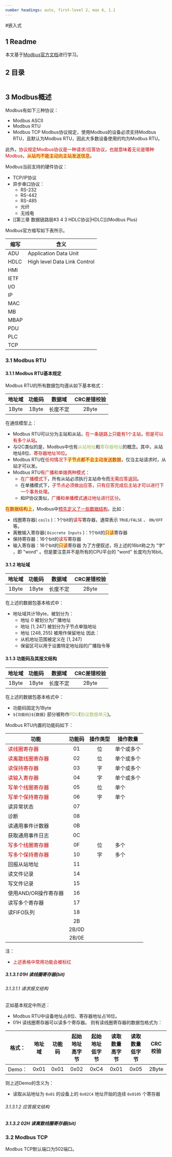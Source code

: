 ```yaml
---
number headings: auto, first-level 2, max 6, 1.1
---
```

#嵌入式 

## 1 Readme

本文基于[Modbus官方文档](https://modbus.org/docs/Modbus_Application_Protocol_V1_1b.pdf)进行学习。

## 2 目录

```toc
```

## 3 Modbus概述

Modbus有如下三种协议：
- Modbus ASCII
- Modbus RTU
- Modbus TCP
Modbus协议规定，使用Modbus的设备必须支持Modbus RTU，且默认为Modbus RTU，因此大多数设备使用的均为Modbus RTU。

此外，<font color="#c00000">协议规定Modbus协议是一种请求/应答协议</font>，<font color="#c00000">也就意味着无论是哪种Modbus</font>，<span style="background:#fff88f"><font color="#c00000">从站均不能主动向主站发送信息</font></span>。

Modbus当前支持的硬件协议：
- TCP/IP协议
- 异步串口协议：
	- RS-232
	- RS-442
	- RS-485
	- 光纤
	- 无线电
- [[第三章 数据链路层#3 4 3 HDLC协议|HDLC]](Modbus Plus)

Modbus官方缩写如下表所示。

| 缩写   | 含义                           |
| ---- | ---------------------------- |
| ADU  | Application Data Unit        |
| HDLC | High level Data Link Control |
| HMI  |                              |
| IETF |                              |
| I/O  |                              |
| IP   |                              |
| MAC  |                              |
| MB   |                              |
| MBAP |                              |
| PDU  |                              |
| PLC  |                              |
| TCP  |                              |

### 3.1 Modbus RTU

#### 3.1.1 Modbus RTU基本规定

Modbus RTU的所有数据包均遵从如下基本格式：

|  地址域  |  功能码  | 数据域  | CRC差错校验 |
| :---: | :---: | :--: | :-----: |
| 1Byte | 1Byte | 长度不定 |  2Byte  |

在通信模型上：
- Modbus RTU可以分为主站和从站，<font color="#c00000">在一条链路上只能有1个主站</font>，<font color="#c00000">但是可以有多个从站</font>。
- 与I2C类似的是，Modbus中也有<font color="#9bbb59">从站地址</font>和<font color="#9bbb59">寄存器地址</font>的概念。其中，从站地址8位、<font color="#c00000">寄存器地址16位</font>。
- Modbus RTU在<font color="#c00000">任何情况下</font><span style="background:#fff88f"><font color="#c00000">子节点都不会主动发送数据</font></span>，仅当主站请求时，从站才可以发。
- Modbus RTU<font color="#c00000">有广播和单拨两种模式</font>：
	- <font color="#c00000">在广播模式下</font>，所有从站必须执行主站命令而<font color="#c00000">无需应答返回</font>。
	- 在单播模式下，<font color="#c00000">子节点必须做出应答</font>，<font color="#c00000">只有应答完成后主站才可以进行下一个事务处理</font>。
	- 和IP协议类似，<font color="#c00000">广播和单播模式通过地址进行区分</font>。

<span style="background:#fff88f"><font color="#c00000">在数据结构上</font></span>，Modbus中<font color="#c00000"><u>预先定义了一些数据结构</u></font>，比如：
- 线圈寄存器( `coils` )：1个bit的<font color="#c00000">读写</font>寄存器，通常表示 `TRUE/FALSE` 、 `ON/OFF` 等。
- 离散输入寄存器( `Discrete Inputs` )：1个bit的<span style="background:#fff88f"><font color="#c00000">只读</font></span>寄存器
- 保持寄存器：16个bit的<font color="#c00000">读写</font>寄存器
- 输入寄存器：16个bit的<span style="background:#fff88f"><font color="#c00000">只读</font></span>寄存器
为了方便叙述，将上述的16bit称之为 "字" ，即 "word" 。但是要注意并不是所有的CPU平台的 "word" 长度均为16bit。

#### 3.1.2 地址域

|  地址域  |  功能码  | 数据域  | CRC差错校验 |
| :---: | :---: | :--: | :-----: |
| 1Byte | 1Byte | 长度不定 |  2Byte  |

在上述的数据包基本格式中：
- 地址域共计1Byte，被划分为：
	- 地址 $0$ 被划分为广播地址
	- 地址 $[1, 247]$ 被划分为子节点单独地址
	- 地址 $[248, 255]$ 被用作保留地址
	因此：
	- 从机地址范围被定义在 $[1, 247]$ 
	- 保留区可以用于设置特定地址段的广播指令等

#### 3.1.3 功能码及其报文结构

|  地址域  |  功能码  | 数据域  | CRC差错校验 |
| :---: | :---: | :--: | :-----: |
| 1Byte | 1Byte | 长度不定 |  2Byte  |

在上述的数据包基本格式中：
- 功能码固定为1Byte
- `${功能码}${数据}` 部分被称作<font color="#9bbb59">PDU</font>(<font color="#9bbb59">协议数据单元</font>)。

Modbus RTU内置的功能码如下：

| <center>功能</center>                   |  功能码  | 操作类型 | <center>操作数量</center> |
| ------------------------------------- | :---: | :--: | --------------------- |
| <font color="#c00000">读线圈寄存器</font>   |  01   |  位   | 单个或多个                 |
| <font color="#c00000">读离散线圈寄存器</font> |  02   |  位   | 单个或多个                 |
| <font color="#c00000">读保持寄存器</font>   |  03   |  字   | 单个或多个                 |
| <font color="#c00000">读输入寄存器</font>   |  04   |  字   | 单个或多个                 |
| <font color="#c00000">写单个线圈寄存器</font> |  05   |  位   | 单个                    |
| <font color="#c00000">写单个保持寄存器</font> |  06   |  字   | 单个                    |
| 读异常状态                                 |  07   |      |                       |
| 诊断                                    |  08   |      |                       |
| 读通用事件计数器                              |  0B   |      |                       |
| 获取通用事件日志                              |  0C   |      |                       |
| <font color="#c00000">写多个线圈寄存器</font> |  0F   |  位   | 多个                    |
| <font color="#c00000">写多个保持寄存器</font> |  10   |  字   | 多个                    |
| 回报从站地址                                |  11   |      |                       |
| 读文件记录                                 |  14   |      |                       |
| 写文件记录                                 |  15   |      |                       |
| 使用AND/OR操作寄存器                         |  16   |      |                       |
| 读写多个寄存器                               |  17   |      |                       |
| 读FIFO队列                               |  18   |      |                       |
|                                       |  2B   |      |                       |
|                                       | 2B/0D |      |                       |
|                                       | 2B/0E |      |                       |

注：
- <font color="#c00000">上述表格中常用功能会被标红</font>

##### 3.1.3.1 01H 读线圈寄存器(bit)

###### 3.1.3.1.1 请求报文结构

正如基本规定中所述：
- Modbus RTU中设备地址占8位、寄存器地址占16位。
- 01H 读线圈寄存器可以读多个寄存器。
则有读线圈寄存器的数据包格式为：

|  格式：  | 地址域  | 功能码  | 起始地址<br>高字节 | 起始地址<br>低字节 | 读取数量<br>高字节 | 读取数量<br>低字节 | CRC校验 |
| :---: | :--: | :--: | :---------: | :---------: | :---------: | :---------: | :---: |
| Demo： | 0x01 | 0x01 |    0x02     |    0xC4     |    0x01     |    0x05     | 2Byte |

则上述Demo的含义为：
- 读取从站地址为 `0x01` 的设备上的 `0x02C4` 地址开始的连续 `0x0105` 个寄存器

###### 3.1.3.1.2 应答报文结构




##### 3.1.3.2 02H 读离散线圈寄存器(bit)



### 3.2 Modbus TCP

Modbus TCP默认端口为502端口。